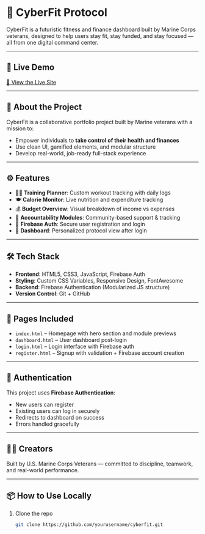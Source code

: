 # 💪 CyberFit Protocol

CyberFit is a futuristic fitness and finance dashboard built by Marine Corps veterans, designed to help users stay fit, stay funded, and stay focused — all from one digital command center.

---

## 🚀 Live Demo
[🔗 View the Live Site](https://your-live-site-url.com) 

---

## 🧠 About the Project

CyberFit is a collaborative portfolio project built by Marine veterans with a mission to:

- Empower individuals to **take control of their health and finances**
- Use clean UI, gamified elements, and modular structure
- Develop real-world, job-ready full-stack experience

---

## ⚙️ Features

- 🏋️‍♂️ **Training Planner**: Custom workout tracking with daily logs
- 🍽️ **Calorie Monitor**: Live nutrition and expenditure tracking
- 💰 **Budget Overview**: Visual breakdown of income vs expenses
- 🧠 **Accountability Modules**: Community-based support & tracking
- 🔐 **Firebase Auth**: Secure user registration and login
- 🎯 **Dashboard**: Personalized protocol view after login

---

## 🛠️ Tech Stack

- **Frontend**: HTML5, CSS3, JavaScript, Firebase Auth
- **Styling**: Custom CSS Variables, Responsive Design, FontAwesome
- **Backend**: Firebase Authentication (Modularized JS structure)
- **Version Control**: Git + GitHub

---

## 🧩 Pages Included

- `index.html` – Homepage with hero section and module previews
- `dashboard.html` – User dashboard post-login
- `login.html` – Login interface with Firebase auth
- `register.html` – Signup with validation + Firebase account creation

---

## 🔐 Authentication

This project uses **Firebase Authentication**:
- New users can register
- Existing users can log in securely
- Redirects to dashboard on success
- Errors handled gracefully

---

## 👨‍💻 Creators

Built by U.S. Marine Corps Veterans — committed to discipline, teamwork, and real-world performance.

---

## 📦 How to Use Locally

1. Clone the repo  
   ```bash
   git clone https://github.com/yourusername/cyberfit.git

